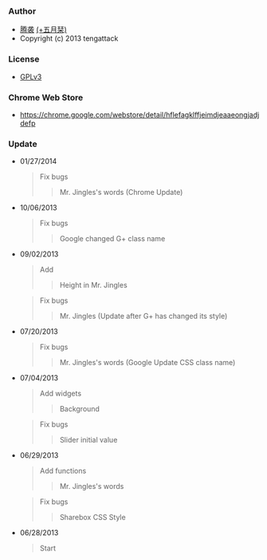### Author
* [腾袭](http://tengattack.com) [(+五月栞)](https://plus.google.com/101975853170707139492)
* Copyright (c) 2013 tengattack

### License
* [GPLv3](http://www.gnu.org/licenses/gpl.html)

### Chrome Web Store
* https://chrome.google.com/webstore/detail/hflefagklffjeimdjeaaeongjadjdefp

### Update
* 01/27/2014
  > Fix bugs
  >> Mr. Jingles's words (Chrome Update)

* 10/06/2013
  > Fix bugs
  >> Google changed G+ class name

* 09/02/2013
  > Add
  >> Height in Mr. Jingles

  > Fix bugs
  >> Mr. Jingles (Update after G+ has changed its style)
  
* 07/20/2013
  > Fix bugs
  >> Mr. Jingles's words (Google Update CSS class name)

* 07/04/2013
  > Add widgets
  >> Background

  > Fix bugs
  >> Slider initial value

* 06/29/2013
  > Add functions
  >> Mr. Jingles's words

  > Fix bugs
  >> Sharebox CSS Style

* 06/28/2013
  > Start
